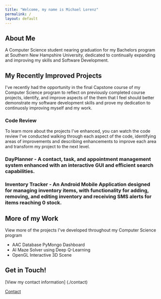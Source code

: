 ```yaml
---
title: "Welcome, my name is Michael Lorenz"
permalink: /
layout: default
---
```

## About Me
A Computer Science student nearing graduation for my Bachelors program at Southern New Hampshire University, dedicated to continually expanding and improving my skills and Software Development.

## My Recently Improved Projects
I've recently had the opportunity in the final Capstone course of my Computer Science program to reflect on previously completed course projects,
identify, and improve aspects of the them that I feel should better demonstrate my software development skills and prove my dedication to continuosly improving myself and my work.

### Code Review
To learn more about the projects I've enhanced, you can watch the code review I've conducted walking through each aspect of the code, identifying areas of improvements and describing enhancements to improve each area and transform my project to the next level.

### DayPlanner - A contact, task, and appointment management system enhanced with an interactive GUI and efficient search capabilities.

### Inventory Tracker - An Android Mobile Application designed for managing inventory items, with functionality for adding, removing, and editing inventory and receiving SMS alerts for items reaching 0 stock.

## More of my Work
View more of the projects I've developed throughout my Computer Science program
* AAC Database PyMongo Dashboard
* AI Maze Solver using Deep Q-Learning
* OpenGL Interactive 3D Scene

## Get in Touch!
[View my contact information] (./contact)

<a href="/contact">Contact</a>
